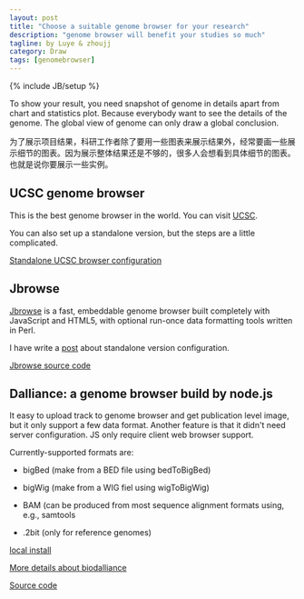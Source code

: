 ```yaml
---
layout: post
title: "Choose a suitable genome browser for your research"
description: "genome browser will benefit your studies so much"
tagline: by Luye & zhoujj
category: Draw
tags: [genomebrowser]
---
```

{% include JB/setup %}

To show your result, you need snapshot of genome in details apart from chart and statistics plot. Because everybody want to see the details of the genome. The global view of genome can only draw a global conclusion.

为了展示项目结果，科研工作者除了要用一些图表来展示结果外，经常要画一些展示细节的图表。因为展示整体结果还是不够的，很多人会想看到具体细节的图表。也就是说你要展示一些实例。

<!--more-->

## UCSC genome browser

This is the best genome browser in the world. You can visit [UCSC](https://genome.ucsc.edu).

You can also set up a standalone version, but the steps are a little complicated.

[Standalone UCSC browser configuration]()


## Jbrowse

[Jbrowse](http://jbrowse.org) is a fast, embeddable genome browser built completely with JavaScript and HTML5, with optional run-once data formatting tools written in Perl. 

I have write a [post](http://scidraw.github.io/bioinformatics/2014/07/13/jbrowser-installation/) about standalone version configuration.

[Jbrowse source code](http://jbrowse.org/jbrowse-1-11-6/)

## Dalliance: a genome browser build by node.js

It easy to upload track to genome browser and get publication level image, but it only support a few data format. Another feature is that it didn't need server configuration. JS only require client web browser support.

Currently-supported formats are:

+ bigBed (make from a BED file using bedToBigBed)

+ bigWig (make from a WIG fiel using wigToBigWig)

+ BAM (can be produced from most sequence alignment formats using, e.g., samtools

+ .2bit (only for reference genomes)


[local install]()

[More details about biodalliance](http://www.biodalliance.org)

[Source code](https://github.com/dasmoth/dalliance)

